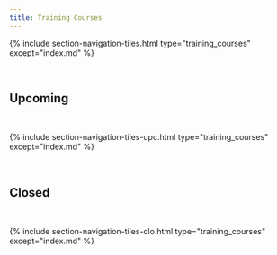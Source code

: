 ```yaml
---
title: Training Courses
---
```



{% include section-navigation-tiles.html type="training_courses" except="index.md" %}

<br>
<h2>Upcoming</h2>
<br>

{% include section-navigation-tiles-upc.html type="training_courses" except="index.md" %}


<br>
<h2>Closed</h2>
<br>


{% include section-navigation-tiles-clo.html type="training_courses" except="index.md" %}






